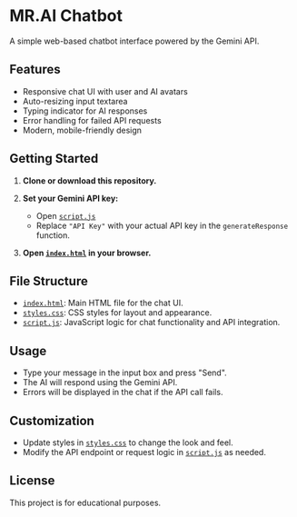 # MR.AI Chatbot

A simple web-based chatbot interface powered by the Gemini API.

## Features

- Responsive chat UI with user and AI avatars
- Auto-resizing input textarea
- Typing indicator for AI responses
- Error handling for failed API requests
- Modern, mobile-friendly design

## Getting Started

1. **Clone or download this repository.**

2. **Set your Gemini API key:**
   - Open [`script.js`](script.js)
   - Replace `"API Key"` with your actual API key in the `generateResponse` function.

3. **Open [`index.html`](index.html) in your browser.**

## File Structure

- [`index.html`](index.html): Main HTML file for the chat UI.
- [`styles.css`](styles.css): CSS styles for layout and appearance.
- [`script.js`](script.js): JavaScript logic for chat functionality and API integration.

## Usage

- Type your message in the input box and press "Send".
- The AI will respond using the Gemini API.
- Errors will be displayed in the chat if the API call fails.

## Customization

- Update styles in [`styles.css`](styles.css) to change the look and feel.
- Modify the API endpoint or request logic in [`script.js`](script.js) as needed.

## License

This project is for educational purposes.
